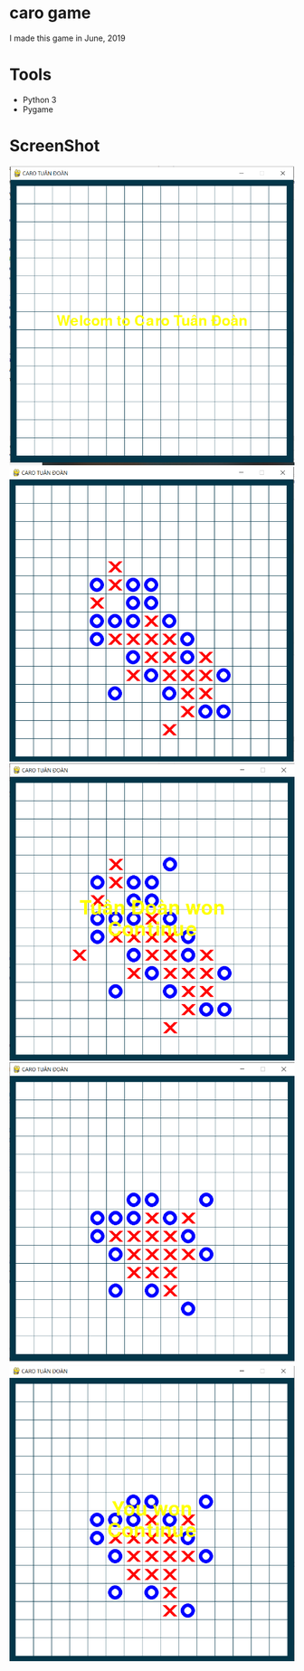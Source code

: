 # caro game
I made this game in June, 2019

# Tools
* Python 3
* Pygame

# ScreenShot
![1](https://github.com/TuanDoan123/caro-game/blob/main/Snapshot/1.PNG)
![2](https://github.com/TuanDoan123/caro-game/blob/main/Snapshot/2.PNG)
![3](https://github.com/TuanDoan123/caro-game/blob/main/Snapshot/3.PNG)
![4](https://github.com/TuanDoan123/caro-game/blob/main/Snapshot/4.PNG)
![5](https://github.com/TuanDoan123/caro-game/blob/main/Snapshot/5.PNG)
